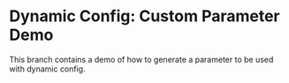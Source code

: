 # Dynamic Config: Custom Parameter Demo

This branch contains a demo of how to generate a parameter to be used with dynamic config.

